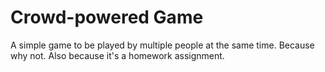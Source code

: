 Crowd-powered Game
=================

A simple game to be played by multiple people at the same time. Because why not.
Also because it's a homework assignment.


